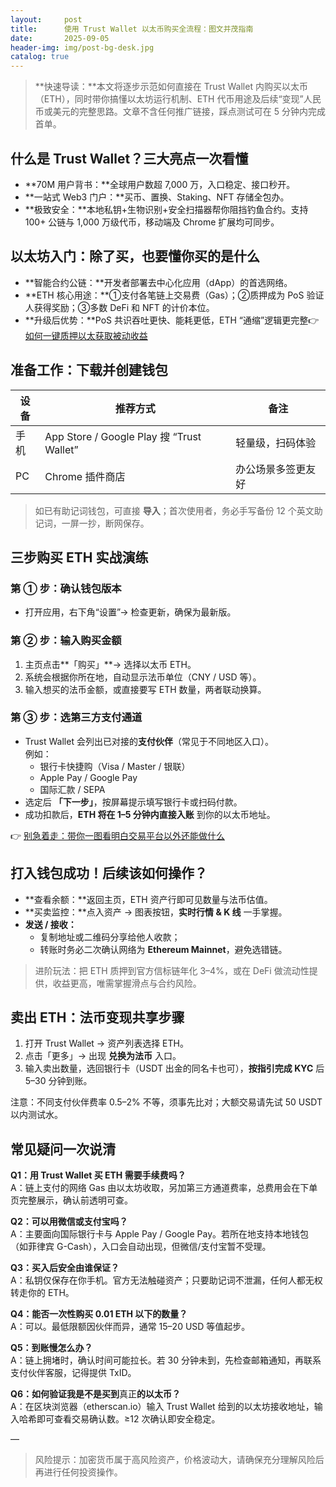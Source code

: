 ```yaml
---
layout:     post
title:      使用 Trust Wallet 以太币购买全流程：图文并茂指南
date:       2025-09-05
header-img: img/post-bg-desk.jpg
catalog: true
---
```


> **快速导读：**本文将逐步示范如何直接在 Trust Wallet 内购买以太币（ETH），同时带你搞懂以太坊运行机制、ETH 代币用途及后续“变现”人民币或美元的完整思路。文章不含任何推广链接，踩点测试可在 5 分钟内完成首单。

## 什么是 Trust Wallet？三大亮点一次看懂

- **70M 用户背书：**全球用户数超 7,000 万，入口稳定、接口秒开。  
- **一站式 Web3 门户：**买币、置换、Staking、NFT 存储全包办。  
- **极致安全：**本地私钥+生物识别+安全扫描器帮你阻挡钓鱼合约。支持 100+ 公链与 1,000 万级代币，移动端及 Chrome 扩展均可同步。

## 以太坊入门：除了买，也要懂你买的是什么

- **智能合约公链：**开发者部署去中心化应用（dApp）的首选网络。  
- **ETH 核心用途：**①支付各笔链上交易费（Gas）；②质押成为 PoS 验证人获得奖励；③多数 DeFi 和 NFT 的计价本位。  
- **升级后优势：**PoS 共识吞吐更快、能耗更低，ETH “通缩”逻辑更完整👉[如何一键质押以太获取被动收益](https://okxdog.com/)

## 准备工作：下载并创建钱包

| 设备 | 推荐方式 | 备注 |
|---|---|---|
| 手机 | App Store / Google Play 搜 “Trust Wallet” | 轻量级，扫码体验|
| PC | Chrome 插件商店 | 办公场景多签更友好 |

> 如已有助记词钱包，可直接 **导入**；首次使用者，务必手写备份 12 个英文助记词，一屏一抄，断网保存。

## 三步购买 ETH 实战演练

### 第 ① 步：确认钱包版本
- 打开应用，右下角“设置”→ 检查更新，确保为最新版。

### 第 ② 步：输入购买金额
1. 主页点击**「购买」**→ 选择以太币 ETH。  
2. 系统会根据你所在地，自动显示法币单位（CNY / USD 等）。  
3. 输入想买的法币金额，或直接要写 ETH 数量，两者联动换算。

### 第 ③ 步：选第三方支付通道
- Trust Wallet 会列出已对接的**支付伙伴**（常见于不同地区入口）。  
  例如：  
  - 银行卡快捷购（Visa / Master / 银联）  
  - Apple Pay / Google Pay  
  - 国际汇款 / SEPA  
- 选定后 **「下一步」**，按屏幕提示填写银行卡或扫码付款。  
- 成功扣款后，**ETH 将在 1–5 分钟内直接入账** 到你的以太币地址。

👉 [别急着走：带你一图看明白交易平台以外还能做什么](https://okxdog.com/)

## 打入钱包成功！后续该如何操作？

- **查看余额：**返回主页，ETH 资产行即可见数量与法币估值。  
- **买卖监控：**点入资产 → 图表按钮，**实时行情 & K 线** 一手掌握。  
- **发送 / 接收：**  
  - 复制地址或二维码分享给他人收款；  
  - 转账时务必二次确认网络为 **Ethereum Mainnet**，避免选错链。

> 进阶玩法：把 ETH 质押到官方信标链年化 3–4%，或在 DeFi 做流动性提供，收益更高，唯需掌握滑点与合约风险。

## 卖出 ETH：法币变现共享步骤

1. 打开 Trust Wallet → 资产列表选择 ETH。  
2. 点击「更多」→ 出现 **兑换为法币** 入口。  
3. 输入卖出数量，选回银行卡（USDT 出金的同名卡也可），**按指引完成 KYC** 后 5–30 分钟到账。  

注意：不同支付伙伴费率 0.5–2% 不等，须事先比对；大额交易请先试 50 USDT 以内测试水。

## 常见疑问一次说清

**Q1：用 Trust Wallet 买 ETH 需要手续费吗？**  
A：链上支付的网络 Gas 由以太坊收取，另加第三方通道费率，总费用会在下单页完整展示，确认前透明可查。

**Q2：可以用微信或支付宝吗？**  
A：主要面向国际银行卡与 Apple Pay / Google Pay。若所在地支持本地钱包（如菲律宾 G-Cash），入口会自动出现，但微信/支付宝暂不受理。

**Q3：买入后安全由谁保证？**  
A：私钥仅保存在你手机。官方无法触碰资产；只要助记词不泄漏，任何人都无权转走你的 ETH。

**Q4：能否一次性购买 0.01 ETH 以下的数量？**  
A：可以。最低限额因伙伴而异，通常 15–20 USD 等值起步。

**Q5：到账慢怎么办？**  
A：链上拥堵时，确认时间可能拉长。若 30 分钟未到，先检查邮箱通知，再联系支付伙伴客服，记得提供 TxID。

**Q6：如何验证我是不是买到**真正**的以太币？**  
A：在区块浏览器（etherscan.io）输入 Trust Wallet 给到的以太坊接收地址，输入哈希即可查看交易确认数。≥12 次确认即安全稳定。

—  
> 风险提示：加密货币属于高风险资产，价格波动大，请确保充分理解风险后再进行任何投资操作。